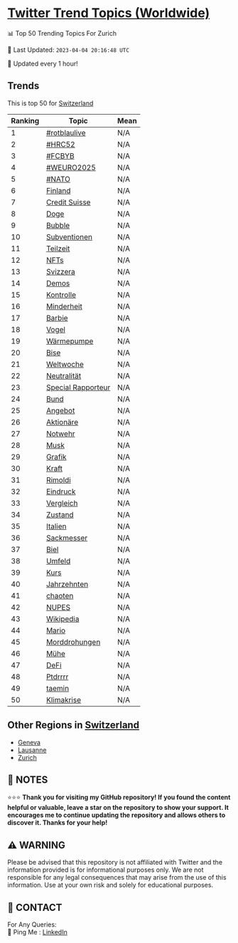 [Twitter Trend Topics (Worldwide)](https://github.com/ErcinDedeoglu/Twitter-Trend-Topics)
==========


📊 Top 50 Trending Topics For Zurich

📆 Last Updated: `2023-04-04 20:16:48 UTC`

🔧 Updated every 1 hour!


## Trends

This is top 50 for [Switzerland](</Switzerland>)

| Ranking | Topic | Mean |
| ------- | ------------ | ------------ |
| 1 | [#rotblaulive](http://twitter.com/search?q=%23rotblaulive) | N/A |
| 2 | [#HRC52](http://twitter.com/search?q=%23HRC52) | N/A |
| 3 | [#FCBYB](http://twitter.com/search?q=%23FCBYB) | N/A |
| 4 | [#WEURO2025](http://twitter.com/search?q=%23WEURO2025) | N/A |
| 5 | [#NATO](http://twitter.com/search?q=%23NATO) | N/A |
| 6 | [Finland](http://twitter.com/search?q=Finland) | N/A |
| 7 | [Credit Suisse](http://twitter.com/search?q=Credit+Suisse) | N/A |
| 8 | [Doge](http://twitter.com/search?q=Doge) | N/A |
| 9 | [Bubble](http://twitter.com/search?q=Bubble) | N/A |
| 10 | [Subventionen](http://twitter.com/search?q=Subventionen) | N/A |
| 11 | [Teilzeit](http://twitter.com/search?q=Teilzeit) | N/A |
| 12 | [NFTs](http://twitter.com/search?q=NFTs) | N/A |
| 13 | [Svizzera](http://twitter.com/search?q=Svizzera) | N/A |
| 14 | [Demos](http://twitter.com/search?q=Demos) | N/A |
| 15 | [Kontrolle](http://twitter.com/search?q=Kontrolle) | N/A |
| 16 | [Minderheit](http://twitter.com/search?q=Minderheit) | N/A |
| 17 | [Barbie](http://twitter.com/search?q=Barbie) | N/A |
| 18 | [Vogel](http://twitter.com/search?q=Vogel) | N/A |
| 19 | [Wärmepumpe](http://twitter.com/search?q=W%c3%a4rmepumpe) | N/A |
| 20 | [Bise](http://twitter.com/search?q=Bise) | N/A |
| 21 | [Weltwoche](http://twitter.com/search?q=Weltwoche) | N/A |
| 22 | [Neutralität](http://twitter.com/search?q=Neutralit%c3%a4t) | N/A |
| 23 | [Special Rapporteur](http://twitter.com/search?q=Special+Rapporteur) | N/A |
| 24 | [Bund](http://twitter.com/search?q=Bund) | N/A |
| 25 | [Angebot](http://twitter.com/search?q=Angebot) | N/A |
| 26 | [Aktionäre](http://twitter.com/search?q=Aktion%c3%a4re) | N/A |
| 27 | [Notwehr](http://twitter.com/search?q=Notwehr) | N/A |
| 28 | [Musk](http://twitter.com/search?q=Musk) | N/A |
| 29 | [Grafik](http://twitter.com/search?q=Grafik) | N/A |
| 30 | [Kraft](http://twitter.com/search?q=Kraft) | N/A |
| 31 | [Rimoldi](http://twitter.com/search?q=Rimoldi) | N/A |
| 32 | [Eindruck](http://twitter.com/search?q=Eindruck) | N/A |
| 33 | [Vergleich](http://twitter.com/search?q=Vergleich) | N/A |
| 34 | [Zustand](http://twitter.com/search?q=Zustand) | N/A |
| 35 | [Italien](http://twitter.com/search?q=Italien) | N/A |
| 36 | [Sackmesser](http://twitter.com/search?q=Sackmesser) | N/A |
| 37 | [Biel](http://twitter.com/search?q=Biel) | N/A |
| 38 | [Umfeld](http://twitter.com/search?q=Umfeld) | N/A |
| 39 | [Kurs](http://twitter.com/search?q=Kurs) | N/A |
| 40 | [Jahrzehnten](http://twitter.com/search?q=Jahrzehnten) | N/A |
| 41 | [chaoten](http://twitter.com/search?q=chaoten) | N/A |
| 42 | [NUPES](http://twitter.com/search?q=NUPES) | N/A |
| 43 | [Wikipedia](http://twitter.com/search?q=Wikipedia) | N/A |
| 44 | [Mario](http://twitter.com/search?q=Mario) | N/A |
| 45 | [Morddrohungen](http://twitter.com/search?q=Morddrohungen) | N/A |
| 46 | [Mühe](http://twitter.com/search?q=M%c3%bche) | N/A |
| 47 | [DeFi](http://twitter.com/search?q=DeFi) | N/A |
| 48 | [Ptdrrrr](http://twitter.com/search?q=Ptdrrrr) | N/A |
| 49 | [taemin](http://twitter.com/search?q=taemin) | N/A |
| 50 | [Klimakrise](http://twitter.com/search?q=Klimakrise) | N/A |



## Other Regions in [Switzerland](</Switzerland>)

* [Geneva](</Switzerland/Geneva.md>)
* [Lausanne](</Switzerland/Lausanne.md>)
* [Zurich](</Switzerland/Zurich.md>)



## 📝 NOTES

⭐⭐⭐ **Thank you for visiting my GitHub repository! If you found the content helpful or valuable, leave a star on the repository to show your support. It encourages me to continue updating the repository and allows others to discover it. Thanks for your help!**


## ⚠️ WARNING

Please be advised that this repository is not affiliated with Twitter and the information provided is for informational purposes only. We are not responsible for any legal consequences that may arise from the use of this information. Use at your own risk and solely for educational purposes.


## 📨 CONTACT

 For Any Queries:  
            🏓 Ping Me : [LinkedIn](https://www.linkedin.com/in/ercindedeoglu/)
